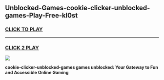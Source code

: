 
## Unblocked-Games-cookie-clicker-unblocked-games-Play-Free-kl0st
<h3>
<a href="https://premium76.site?title=cookie-clicker-unblocked-games&ref=09A">CLICK TO PLAY</a></h3>
<hr>

<h3>
<a href="https://premium76.site?title=cookie-clicker-unblocked-games&ref=09A">CLICK 2 PLAY</a>
  
</h3>

<a href="https://premium76.site?title=cookie-clicker-unblocked-games&ref=09A"><img src="https://clearcache.store/games.png"></a>


**cookie-clicker-unblocked-games games unblocked: Your Gateway to Fun and Accessible Online Gaming**
